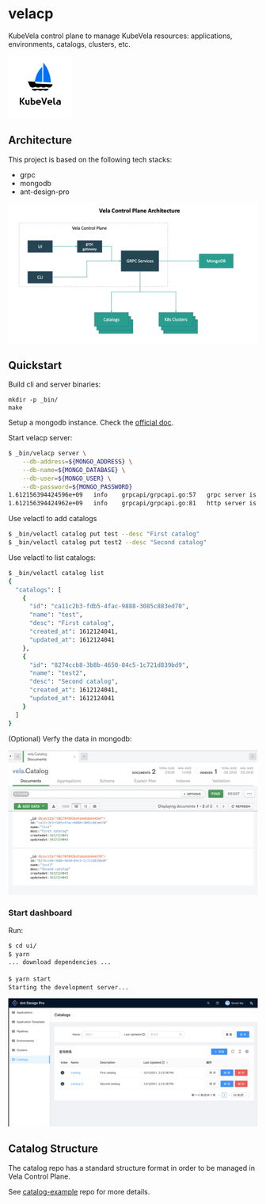 # velacp

KubeVela control plane to manage KubeVela resources: applications, environments, catalogs, clusters, etc.

![alt](./doc/images/vela_logo.png)

## Architecture

This project is based on the following tech stacks:

- grpc
- mongodb
- ant-design-pro

![alt](./doc/images/velacp-arch.png)

## Quickstart

Build cli and server binaries:

```
mkdir -p _bin/
make
```

Setup a mongodb instance. Check the [official doc](https://docs.mongodb.com/guides/server/install/).

Start velacp server:

```bash
$ _bin/velacp server \
    --db-address=${MONGO_ADDRESS} \
    --db-name=${MONGO_DATABASE} \
    --db-user=${MONGO_USER} \
    --db-password=${MONGO_PASSWORD}
1.612156394424596e+09	info	grpcapi/grpcapi.go:57	grpc server is running on	{"port": 9000}
1.612156394424962e+09	info	grpcapi/grpcapi.go:81	http server is running on	{"port": 9001}
```

Use velactl to add catalogs
```bash
$ _bin/velactl catalog put test --desc "First catalog"
$ _bin/velactl catalog put test2 --desc "Second catalog"
```

Use velactl to list catalogs:
```bash
$ _bin/velactl catalog list
{
  "catalogs": [
    {
      "id": "ca11c2b3-fdb5-4fac-9888-3085c883ed70",
      "name": "test",
      "desc": "First catalog",
      "created_at": 1612124041,
      "updated_at": 1612124041
    },
    {
      "id": "8274ccb8-3b8b-4650-84c5-1c721d839bd9",
      "name": "test2",
      "desc": "Second catalog",
      "created_at": 1612124041,
      "updated_at": 1612124041
    }
  ]
}
```

(Optional) Verfy the data in mongodb:

![alt](doc/images/mongo_catalog.png)

### Start dashboard

Run:
```bash
$ cd ui/
$ yarn
... download dependencies ...

$ yarn start
Starting the development server...
```

![alt](./doc/images/ui-all.png)

## Catalog Structure

The catalog repo has a standard structure format in order to be managed in Vela Control Plane.

See [catalog-example](https://github.com/hongchaodeng/catalog-example) repo for more details.